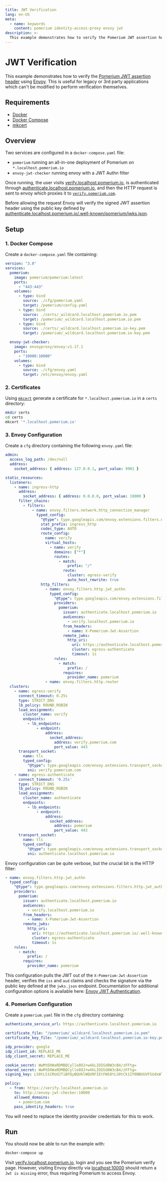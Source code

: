 ```yaml
---
title: JWT Verification
lang: en-US
meta:
  - name: keywords
    content: pomerium identity-access-proxy envoy jwt
description: >-
  This example demonstrates how to verify the Pomerium JWT assertion header using Envoy.
---
```


# JWT Verification
This example demonstrates how to verify the [Pomerium JWT assertion header](https://www.pomerium.io/reference/#pass-identity-headers) using [Envoy](https://www.envoyproxy.io/). This is useful for legacy or 3rd party applications which can't be modified to perform verification themselves.

## Requirements
- [Docker](https://www.docker.com/)
- [Docker Compose](https://docs.docker.com/compose/)
- [mkcert](https://github.com/FiloSottile/mkcert)

## Overview
Two services are configured in a `docker-compose.yaml` file:

- `pomerium` running an all-in-one deployment of Pomerium on `*.localhost.pomerium.io`
- `envoy-jwt-checker` running envoy with a JWT Authn filter

Once running, the user visits [verify.localhost.pomerium.io](https://verify.localhost.pomerium.io), is authenticated through [authenticate.localhost.pomerium.io](https://authenticate.localhost.pomerium.io), and then the HTTP request is sent to envoy which proxies it to [`verify.pomerium.com`](https://verify.pomerium.com).

Before allowing the request Envoy will verify the signed JWT assertion header using the public key defined by [authenticate.localhost.pomerium.io/.well-known/pomerium/jwks.json](https://authenticate.int.example.com/.well-known/pomerium/jwks.json).

## Setup

### 1. Docker Compose
Create a `docker-compose.yaml` file containing:

```yaml
version: "3.8"
services:
  pomerium:
    image: pomerium/pomerium:latest
    ports:
      - "443:443"
    volumes:
      - type: bind
        source: ./cfg/pomerium.yaml
        target: /pomerium/config.yaml
      - type: bind
        source: ./certs/_wildcard.localhost.pomerium.io.pem
        target: /pomerium/_wildcard.localhost.pomerium.io.pem
      - type: bind
        source: ./certs/_wildcard.localhost.pomerium.io-key.pem
        target: /pomerium/_wildcard.localhost.pomerium.io-key.pem

  envoy-jwt-checker:
    image: envoyproxy/envoy:v1.17.1
    ports:
      - "10000:10000"
    volumes:
      - type: bind
        source: ./cfg/envoy.yaml
        target: /etc/envoy/envoy.yaml
```

### 2. Certificates
Using [`mkcert`](https://github.com/FiloSottile/mkcert) generate a certificate for `*.localhost.pomerium.io` in a `certs` directory:

```bash
mkdir certs
cd certs
mkcert '*.localhost.pomerium.io'
```

### 3. Envoy Configuration
Create a `cfg` directory containing the following `envoy.yaml` file:

```yaml
admin:
  access_log_path: /dev/null
  address:
    socket_address: { address: 127.0.0.1, port_value: 9901 }

static_resources:
  listeners:
    - name: ingress-http
      address:
        socket_address: { address: 0.0.0.0, port_value: 10000 }
      filter_chains:
        - filters:
            - name: envoy.filters.network.http_connection_manager
              typed_config:
                "@type": type.googleapis.com/envoy.extensions.filters.network.http_connection_manager.v3.HttpConnectionManager
                stat_prefix: ingress_http
                codec_type: AUTO
                route_config:
                  name: verify
                  virtual_hosts:
                    - name: verify
                      domains: ["*"]
                      routes:
                        - match:
                            prefix: "/"
                          route:
                            cluster: egress-verify
                            auto_host_rewrite: true
                http_filters:
                  - name: envoy.filters.http.jwt_authn
                    typed_config:
                      "@type": type.googleapis.com/envoy.extensions.filters.http.jwt_authn.v3.JwtAuthentication
                      providers:
                        pomerium:
                          issuer: authenticate.localhost.pomerium.io
                          audiences:
                            - verify.localhost.pomerium.io
                          from_headers:
                            - name: X-Pomerium-Jwt-Assertion
                          remote_jwks:
                            http_uri:
                              uri: https://authenticate.localhost.pomerium.io/.well-known/pomerium/jwks.json
                              cluster: egress-authenticate
                              timeout: 1s
                      rules:
                        - match:
                            prefix: /
                          requires:
                            provider_name: pomerium
                  - name: envoy.filters.http.router
  clusters:
    - name: egress-verify
      connect_timeout: 0.25s
      type: STRICT_DNS
      lb_policy: ROUND_ROBIN
      load_assignment:
        cluster_name: verify
        endpoints:
          - lb_endpoints:
              - endpoint:
                  address:
                    socket_address:
                      address: verify.pomerium.com
                      port_value: 443
      transport_socket:
        name: tls
        typed_config:
          "@type": type.googleapis.com/envoy.extensions.transport_sockets.tls.v3.UpstreamTlsContext
          sni: verify.pomerium.com
    - name: egress-authenticate
      connect_timeout: '0.25s'
      type: STRICT_DNS
      lb_policy: ROUND_ROBIN
      load_assignment:
        cluster_name: authenticate
        endpoints:
          - lb_endpoints:
              - endpoint:
                  address:
                    socket_address:
                      address: pomerium
                      port_value: 443
      transport_socket:
        name: tls
        typed_config:
          "@type": type.googleapis.com/envoy.extensions.transport_sockets.tls.v3.UpstreamTlsContext
          sni: authenticate.localhost.pomerium.io

```

Envoy configuration can be quite verbose, but the crucial bit is the HTTP filter:

```yaml
- name: envoy.filters.http.jwt_authn
  typed_config:
    "@type": type.googleapis.com/envoy.extensions.filters.http.jwt_authn.v3.JwtAuthentication
    providers:
      pomerium:
        issuer: authenticate.localhost.pomerium.io
        audiences:
          - verify.localhost.pomerium.io
        from_headers:
          - name: X-Pomerium-Jwt-Assertion
        remote_jwks:
          http_uri:
            uri: https://authenticate.localhost.pomerium.io/.well-known/pomerium/jwks.json
            cluster: egress-authenticate
            timeout: 1s
    rules:
      - match:
          prefix: /
        requires:
          provider_name: pomerium
```

This configuration pulls the JWT out of the `X-Pomerium-Jwt-Assertion` header, verifies the `iss` and `aud` claims and checks the signature via the public key defined at the `jwks.json` endpoint. Documentation for additional configuration options is available here: [Envoy JWT Authentication](https://www.envoyproxy.io/docs/envoy/latest/configuration/http/http_filters/jwt_authn_filter#config-http-filters-jwt-authn).

### 4. Pomerium Configuration
Create a `pomerium.yaml` file in the `cfg` directory containing:

```yaml
authenticate_service_url: https://authenticate.localhost.pomerium.io

certificate_file: "/pomerium/_wildcard.localhost.pomerium.io.pem"
certificate_key_file: "/pomerium/_wildcard.localhost.pomerium.io-key.pem"

idp_provider: google
idp_client_id: REPLACE_ME
idp_client_secret: REPLACE_ME

cookie_secret: WwMtDXWaRDMBQCylle8OJ+w4kLIDIGd8W3cB4/zFFtg=
shared_secret: WwMtDXWaRDMBQCylle8OJ+w4kLIDIGd8W3cB4/zFFtg=
signing_key: LS0tLS1CRUdJTiBFQyBQUklWQVRFIEtFWS0tLS0tCk1IY0NBUUVFSUdxWllpVzJycVo3TUdKTGp4bnNZVWJJcmZxNFdwR044RlgzQVh2UnRjSHdvQW9HQ0NxR1NNNDkKQXdFSG9VUURRZ0FFYVd1UkNKMjFrL2JvUjNNRytPOVlHQjNXR0R1anVXMHFLVWhucUVwVS9JKzFoZmhuZEJ0WApDZGFpaGVGb0FOWXVCRUp3MFZhRml6QnVZb3l5RVAzOXBRPT0KLS0tLS1FTkQgRUMgUFJJVkFURSBLRVktLS0tLQo=

policy:
  - from: https://verify.localhost.pomerium.io
    to: http://envoy-jwt-checker:10000
    allowed_domains:
      - pomerium.com
    pass_identity_headers: true

```

You will need to replace the identity provider credentials for this to work.

## Run
You should now be able to run the example with:

```bash
docker-compose up
```

Visit [verify.localhost.pomerium.io](https://verify.localhost.pomerium.io), login and you see the Pomerium verify page. However, visiting Envoy directly via [localhost:10000](http://localhost:10000) should return a `Jwt is missing` error, thus requiring Pomerium to access Envoy.
